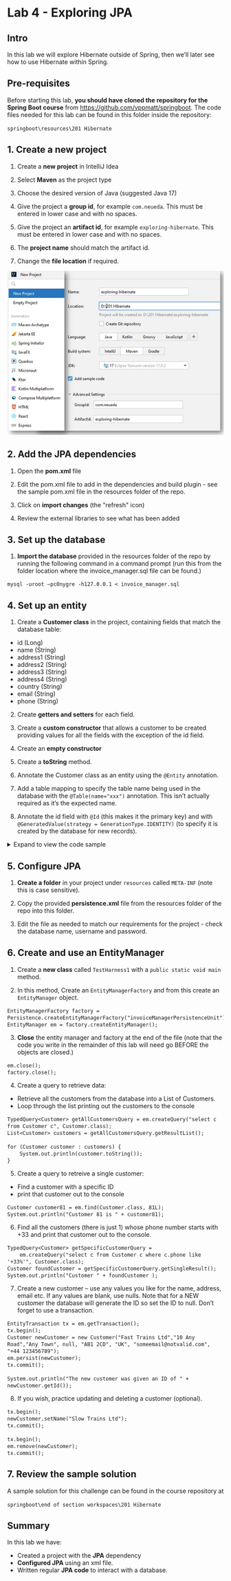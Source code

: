 # Lab 4 - Exploring JPA

## Intro

In this lab we will explore Hibernate outside of Spring, then we’ll later see how to use Hibernate within Spring.

## Pre-requisites

Before starting this lab, **you should have cloned the repository for the Spring Boot course** from https://github.com/vppmatt/springboot. The code files needed for this lab can be found in this folder inside the repository:

`springboot\resources\201 Hibernate`

## 1. Create a new project

1. Create a **new project** in IntelliJ Idea

2. Select **Maven** as the project type

3. Choose the desired version of Java (suggested Java 17)

3. Give the project a **group id**, for example `com.neueda`. This must be entered in lower case and with no spaces.

4. Give the project an **artifact id**, for example `exploring-hibernate`.  This must be entered in lower case and with no spaces.

5. The **project name** should match the artifact id. 

6. Change the **file location** if required.

![new project settings](/images/jpa-project.jpg)

## 2. Add the JPA dependencies

1. Open the **pom.xml** file

2. Edit the pom.xml file to add in the dependencies and build plugin - see the sample pom.xml file in the resources folder of the repo. 

3. Click on **import changes** (the "refresh" icon)

4. Review the external libraries to see what has been added

## 3. Set up the database

1. **Import the database** provided in the resources folder of the repo by running the following command in a command prompt (run this from the folder location where the invoice_manager.sql file can be found.)

```
mysql -uroot –pc0nygre -h127.0.0.1 < invoice_manager.sql
```

## 4. Set up an entity

1. Create a **Customer class** in the project, containing fields that match the database table:
 * id (Long)
 * name (String)
 * address1 (String)
 * address2 (String)
 * address3 (String)
 * address4 (String)
 * country (String)
 * email (String)
 * phone (String)
 
2. Create **getters and setters** for each field.

3. Create a **custom constructor** that allows a customer to be created providing values for all the fields with the exception of the id field.

4. Create an **empty constructor**

5. Create a **toString** method.

6. Annotate the Customer class as an entity using the `@Entity` annotation. 

7. Add a table mapping to specify the table name being used in the database with the `@Table(name="xxx")` annotation. This isn’t actually required as it’s the expected name.

8. Annotate the id field with `@Id` (this makes it the primary key) and with `@GeneratedValue(strategy = GenerationType.IDENTITY)` (to specify it is created by the database for new records).

<details>
<summary>
Expand to view the code sample

</summary>

```
@Entity
@Table(name = "customer")
public class Customer {

    @Id
    @GeneratedValue(strategy = GenerationType.IDENTITY)
    private Long id;
    private String name;
    private String address1;
    private String address2;
    private String address3;
    private String address4;
    private String country;
    private String email;
    private String phone;

    public Customer() {
    }


    public Customer(String name, String address1, String address2, String address3, String address4, String country, String email, String phone) {
        this.name = name;
        this.address1 = address1;
        this.address2 = address2;
        this.address3 = address3;
        this.address4 = address4;
        this.country = country;
        this.email = email;
        this.phone = phone;
    }

    public Long getId() {
        return id;
    }

    public void setId(Long id) {
        this.id = id;
    }

    public String getName() {
        return name;
    }

    public void setName(String name) {
        this.name = name;
    }

    public String getAddress1() {
        return address1;
    }

    public void setAddress1(String address1) {
        this.address1 = address1;
    }

    public String getAddress2() {
        return address2;
    }

    public void setAddress2(String address2) {
        this.address2 = address2;
    }

    public String getAddress3() {
        return address3;
    }

    public void setAddress3(String address3) {
        this.address3 = address3;
    }

    public String getAddress4() {
        return address4;
    }

    public void setAddress4(String address4) {
        this.address4 = address4;
    }

    public String getCountry() {
        return country;
    }

    public void setCountry(String country) {
        this.country = country;
    }

    public String getEmail() {
        return email;
    }

    public void setEmail(String email) {
        this.email = email;
    }

    public String getPhone() {
        return phone;
    }

    public void setPhone(String phone) {
        this.phone = phone;
    }

    @Override
    public String toString() {
        return "Customer{" +
                "id=" + id +
                ", name='" + name + '\'' +
                ", address1='" + address1 + '\'' +
                ", address2='" + address2 + '\'' +
                ", address3='" + address3 + '\'' +
                ", address4='" + address4 + '\'' +
                ", country='" + country + '\'' +
                ", email='" + email + '\'' +
                ", phone='" + phone + '\'' +
                '}';
    }
}
```
</details>

## 5. Configure JPA

1. **Create a folder** in your project under `resources` called `META-INF` (note this is case sensitive).

2. Copy the provided **persistence.xml** file from the resources folder of the repo into this folder.

3. Edit the file as needed to match our requirements for the project - check the database name, username and password.

## 6. Create and use an EntityManager

1. Create a **new class** called `TestHarness1` with a `public static void main` method.

2. In this method, Create an `EntityManagerFactory` and from this create an `EntityManager` object.

```
EntityManagerFactory factory = Persistence.createEntityManagerFactory("invoiceManagerPersistenceUnit");
EntityManager em = factory.createEntityManager();
```

3. **Close** the entity manager and factory at the end of the file (note that the code you write in the remainder of this lab will need go BEFORE the objects are closed.)

```
em.close();
factory.close();
```

4. Create a query to retrieve data:
  * Retrieve all the customers from the database into a List of Customers.
  * Loop through the list printing out the customers to the console

```
TypedQuery<Customer> getAllCustomersQuery = em.createQuery("select c from Customer c", Customer.class);
List<Customer> customers = getAllCustomersQuery.getResultList();

for (Customer customer : customers) {
    System.out.println(customer.toString());
}
```  

5. Create a query to retreive a single customer:

  * Find a customer with a specific ID
  * print that customer out to the console

```
Customer customer81 = em.find(Customer.class, 81L);
System.out.println("Customer 81 is " + customer81);
```

6. Find all the customers (there is just 1) whose phone number starts with +33 and print that customer out to the console. 

```
TypedQuery<Customer> getSpecificCustomerQuery =
    em.createQuery("select c from Customer c where c.phone like '+33%'", Customer.class);
Customer foundCustomer = getSpecificCustomerQuery.getSingleResult();
System.out.println("Customer " + foundCustomer );
```

7. Create a new customer – use any values you like for the name, address, email etc. If any values are blank, use nulls. Note that for a NEW customer the database will generate the ID so set the ID to null. Don’t forget to use a transaction.

```
EntityTransaction tx = em.getTransaction();
tx.begin();
Customer newCustomer = new Customer("Fast Trains Ltd","10 Any Road","Any Town", null, "AB1 2CD", "UK", "someemail@notvalid.com", "+44 123456789");
em.persist(newCustomer);
tx.commit();

System.out.println("The new customer was given an ID of " + newCustomer.getId());
```

8. If you wish, practice updating and deleting a customer (optional). 

```
tx.begin();
newCustomer.setName("Slow Trains Ltd");
tx.commit();

tx.begin();
em.remove(newCustomer);
tx.commit();
```

## 7. Review the sample solution

A sample solution for this challenge can be found in the course repository at 

`springboot\end of section workspaces\201 Hibernate`

## Summary

In this lab we have:

* Created a project with the **JPA** dependency
* **Configured JPA** using an xml file. 
* Written regular **JPA code** to interact with a database.